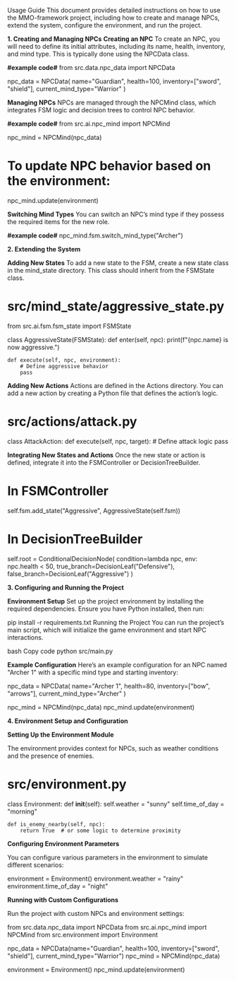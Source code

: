 Usage Guide
This document provides detailed instructions on how to use the MMO-framework project, including how to create and manage NPCs, extend the system, configure the environment, and run the project.

**1. Creating and Managing NPCs**
**Creating an NPC**
To create an NPC, you will need to define its initial attributes, including its name, health, inventory, and mind type. This is typically done using the NPCData class.

**#example code#**
from src.data.npc_data import NPCData

npc_data = NPCData(
    name="Guardian",
    health=100,
    inventory=["sword", "shield"],
    current_mind_type="Warrior"
)

**Managing NPCs**
NPCs are managed through the NPCMind class, which integrates FSM logic and decision trees to control NPC behavior.

**#example code#**
from src.ai.npc_mind import NPCMind

npc_mind = NPCMind(npc_data)

# To update NPC behavior based on the environment:
npc_mind.update(environment)


**Switching Mind Types**
You can switch an NPC’s mind type if they possess the required items for the new role.

**#example code#**
npc_mind.fsm.switch_mind_type("Archer")

**2. Extending the System**

**Adding New States**
To add a new state to the FSM, create a new state class in the mind_state directory. This class should inherit from the FSMState class.

# src/mind_state/aggressive_state.py

from src.ai.fsm.fsm_state import FSMState

class AggressiveState(FSMState):
    def enter(self, npc):
        print(f"{npc.name} is now aggressive.")

    def execute(self, npc, environment):
        # Define aggressive behavior
        pass

**Adding New Actions**
Actions are defined in the Actions directory. You can add a new action by creating a Python file that defines the action’s logic.

# src/actions/attack.py

class AttackAction:
    def execute(self, npc, target):
        # Define attack logic
        pass

**Integrating New States and Actions**
Once the new state or action is defined, integrate it into the FSMController or DecisionTreeBuilder.

# In FSMController
self.fsm.add_state("Aggressive", AggressiveState(self.fsm))

# In DecisionTreeBuilder
self.root = ConditionalDecisionNode(
    condition=lambda npc, env: npc.health < 50,
    true_branch=DecisionLeaf("Defensive"),
    false_branch=DecisionLeaf("Aggressive")
)


**3. Configuring and Running the Project**

**Environment Setup**
Set up the project environment by installing the required dependencies. Ensure you have Python installed, then run:

pip install -r requirements.txt
Running the Project
You can run the project’s main script, which will initialize the game environment and start NPC interactions.

bash
Copy code
python src/main.py

**Example Configuration**
Here’s an example configuration for an NPC named "Archer 1" with a specific mind type and starting inventory:

npc_data = NPCData(
    name="Archer 1",
    health=80,
    inventory=["bow", "arrows"],
    current_mind_type="Archer"
)

npc_mind = NPCMind(npc_data)
npc_mind.update(environment)


**4. Environment Setup and Configuration**

**Setting Up the Environment Module**

The environment provides context for NPCs, such as weather conditions and the presence of enemies.

# src/environment.py

class Environment:
    def __init__(self):
        self.weather = "sunny"
        self.time_of_day = "morning"

    def is_enemy_nearby(self, npc):
        return True  # or some logic to determine proximity


**Configuring Environment Parameters**

You can configure various parameters in the environment to simulate different scenarios:

environment = Environment()
environment.weather = "rainy"
environment.time_of_day = "night"

**Running with Custom Configurations**

Run the project with custom NPCs and environment settings:

from src.data.npc_data import NPCData
from src.ai.npc_mind import NPCMind
from src.environment import Environment

npc_data = NPCData(name="Guardian", health=100, inventory=["sword", "shield"], current_mind_type="Warrior")
npc_mind = NPCMind(npc_data)

environment = Environment()
npc_mind.update(environment)
